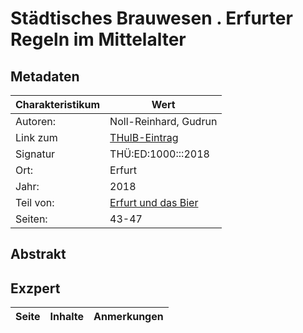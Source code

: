 # Städtisches Brauwesen . Erfurter Regeln im Mittelalter

## Metadaten
|Charakteristikum|Wert|
|-|-|
|Autoren:|Noll-Reinhard, Gudrun|
|Link zum|[THulB-Eintrag](https://suche.thulb.uni-jena.de/Record/1049332008?sid=51794197)|
|Signatur|THÜ:ED:1000:::2018|
|Ort:|Erfurt|
|Jahr:|2018|
|Teil von:|[Erfurt und das Bier](https://suche.thulb.uni-jena.de/Record/1041288344?sid=51794197)|
|Seiten:|43-47|

## Abstrakt

## Exzpert
|Seite|Inhalte|Anmerkungen|
|-|-|-|
